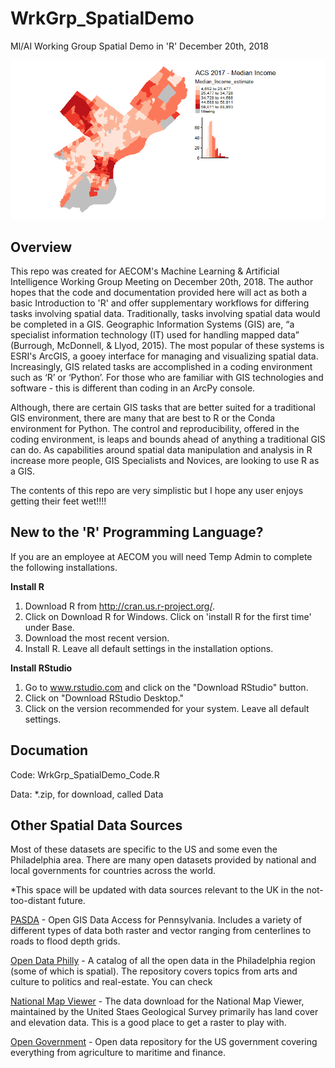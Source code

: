 # WrkGrp_SpatialDemo
Ml/AI Working Group Spatial Demo in 'R'
December 20th, 2018

![](README_Photo.png)

## Overview

This repo was created for AECOM's Machine Learning & Artificial Intelligence Working Group Meeting on December 20th, 2018. The author hopes that the code and documentation provided here will act as both a basic Introduction to 'R' and offer supplementary workflows for differing tasks involving spatial data. Traditionally, tasks involving spatial data would be completed in a GIS. Geographic Information Systems (GIS) are, “a specialist information technology (IT) used for handling mapped data” (Burrough, McDonnell, & Llyod, 2015). The most popular of these systems is ESRI's ArcGIS, a gooey interface for managing and visualizing spatial data. Increasingly, GIS related tasks are accomplished in a coding environment such as ‘R’ or ‘Python’. For those who are familiar with GIS technologies and software - this is different than coding in an ArcPy console.

Although, there are certain GIS tasks that are better suited for a traditional GIS environment, there are many that are best to R or the Conda environment for Python. The control and reproducibility, offered in the coding environment, is leaps and bounds ahead of anything a traditional GIS can do. As capabilities around spatial data manipulation and analysis in R increase more people, GIS Specialists and Novices, are looking to use R as a GIS.

The contents of this repo are very simplistic but I hope any user enjoys getting their feet wet!!!!

## New to the 'R' Programming Language?
If you are an employee at AECOM you will need Temp Admin to complete the following installations.

**Install R**

1) Download R from http://cran.us.r-project.org/.
2) Click on Download R for Windows. Click on 'install R for the first time' under Base.
3) Download the most recent version.
4) Install R. Leave all default settings in the installation options.

**Install RStudio**

1) Go to www.rstudio.com and click on the "Download RStudio" button.
2) Click on "Download RStudio Desktop."
3) Click on the version recommended for your system. Leave all default settings.

## Documation 
Code: WrkGrp_SpatialDemo_Code.R

Data: *.zip, for download, called Data

## Other Spatial Data Sources
Most of these datasets are specific to the US and some even the Philadelphia area. There are many open datasets provided by national and local governments for countries across the world.

*This space will be updated with data sources relevant to the UK in the not-too-distant future.

[PASDA](http://www.pasda.psu.edu/) - Open GIS Data Access for Pennsylvania. Includes a variety of different types of data both raster and vector ranging from centerlines to roads to flood depth grids.

[Open Data Philly](https://www.opendataphilly.org/) - A catalog of all the open data in the Philadelphia region (some of which is spatial). The repository covers topics from arts and culture to politics and real-estate. You can check 

[National Map Viewer](https://apps.nationalmap.gov/download/) - The data download for the National Map Viewer, maintained by the United Staes Geological Survey primarily has land cover and elevation data. This is a good place to get a raster to play with.

[Open Government](https://www.data.gov/open-gov/) - Open data repository for the US government covering everything from agriculture to maritime and finance.